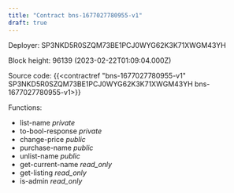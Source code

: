 ```yaml
---
title: "Contract bns-1677027780955-v1"
draft: true
---
```

Deployer: SP3NKD5R0SZQM73BE1PCJ0WYG62K3K71XWGM43YH


 



Block height: 96139 (2023-02-22T01:09:04.000Z)

Source code: {{<contractref "bns-1677027780955-v1" SP3NKD5R0SZQM73BE1PCJ0WYG62K3K71XWGM43YH bns-1677027780955-v1>}}

Functions:

* list-name _private_
* to-bool-response _private_
* change-price _public_
* purchase-name _public_
* unlist-name _public_
* get-current-name _read_only_
* get-listing _read_only_
* is-admin _read_only_
